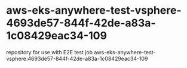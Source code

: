 # aws-eks-anywhere-test-vsphere-4693de57-844f-42de-a83a-1c08429eac34-109
repository for use with E2E test job aws-eks-anywhere-test-vsphere:4693de57-844f-42de-a83a-1c08429eac34-109
